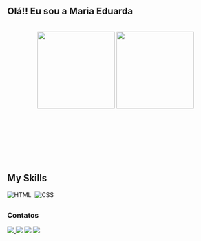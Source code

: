 ## Olá!! Eu sou a Maria Eduarda
</br>
<div align="center" style="margin-bottom:100px">
<img height="180em" src="https://github-readme-stats.vercel.app/api?username=DudaGoncalvesdev&show_icons=true&theme=dracula&rank_icon=github"/>
<img height="180em" src="https://github-readme-stats-git-main-rafaelalexandrino.vercel.app/api/top-langs/?username=DudaGoncalvesdev&show_icons=true&theme=dracula&layout=compact"/>
</div></br>

## My Skills
![HTML](https://img.shields.io/badge/HTML5-E34F26?style=for-the-badge&logo=html5&logoColor=white)&nbsp;
![CSS](https://img.shields.io/badge/CSS3-1572B6?style=for-the-badge&logo=css3&logoColor=white)&nbsp;
##

### Contatos
<div> 
<a href="https://www.instagram.com/mduda.goncalves/" target="_blank"><img src="https://img.shields.io/badge/-Instagram-%23E4405F?style=for-the-badge&logo=instagram&logoColor=white">
</a>
<a href = "mailto:dudagoncalves.dev@gmail.com"><img src="https://img.shields.io/badge/-Gmail-%23333?style=for-the-badge&logo=gmail&logoColor=white" target="_blank"></a>
<a href="https://www.linkedin.com/in/maria-eduarda-gon%C3%A7alves-373706203/" target="_blank"><img src="https://img.shields.io/badge/-LinkedIn-%230077B5?style=for-the-badge&logo=linkedin&logoColor=white"  target="_blank"></a>
<a href="https://discord.com/channels/@me" target="_blank"><img src="https://img.shields.io/badge/Discord-7289DA?style=for-the-badge&logo=discord&logoColor=white" target="_blank"></a> 
</div>&nbsp;&nbsp;

##
